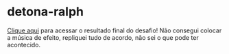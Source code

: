 # detona-ralph
[Clique aqui](https://vmateus1234.github.io/detona-ralph/) para acessar o resultado final do desafio!
Não consegui colocar a música de efeito, repliquei tudo de acordo, não sei o que pode ter acontecido.

